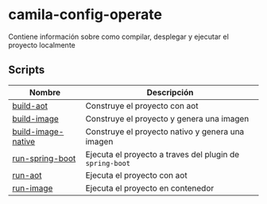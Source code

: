 # camila-config-operate

Contiene información sobre como compilar, desplegar y ejecutar el proyecto localmente

## Scripts

| Nombre     | Descripción                          |
|------------|--------------------------------------|
| [build-aot](./build-aot.sh) | Construye el proyecto con aot  |
| [build-image](./build-image.sh) | Construye el proyecto y genera una imagen |
| [build-image-native](./build-image-native.sh) | Construye el proyecto nativo y genera una imagen |
| [run-spring-boot](./run-spring-boot.sh) | Ejecuta el proyecto a traves del plugin de `spring-boot` |
| [run-aot](./run-aot.sh) | Ejecuta el proyecto con aot |
| [run-image](./run-image.sh) | Ejecuta el proyecto en contenedor |
